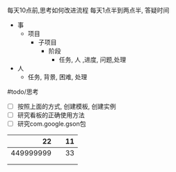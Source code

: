每天10点前,思考如何改进流程
每天1点半到两点半, 答疑时间

- 事
	- 项目
		- 子项目
			- 阶段
				- 任务, 人 ,进度, 问题,处理
- 人
	- 任务, 背景, 困难, 处理

#todo/思考
- [ ] 按照上面的方式, 创建模板, 创建实例
- [ ] 研究看板的正确使用方法
- [ ] 研究com.google.gson包

|        22 |     | 11  |
| ---------:| --- | --- |
| 449999999 |     | 33  |
|           |     |     |
|           |     |     |
